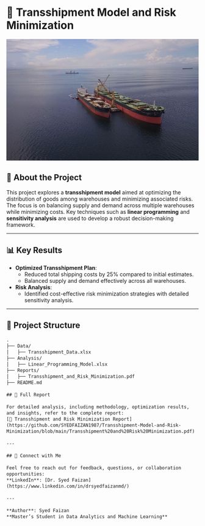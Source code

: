 # 🚚 Transshipment Model and Risk Minimization

![Transshipment Model](https://github.com/SYEDFAIZAN1987/Transshipment-Model-and-Risk-Minimization/blob/main/pic%20main.jpg)

## 📘 About the Project

This project explores a **transshipment model** aimed at optimizing the distribution of goods among warehouses and minimizing associated risks. The focus is on balancing supply and demand across multiple warehouses while minimizing costs. Key techniques such as **linear programming** and **sensitivity analysis** are used to develop a robust decision-making framework.

---

## 📊 Key Results

- **Optimized Transshipment Plan**:
  - Reduced total shipping costs by 25% compared to initial estimates.
  - Balanced supply and demand effectively across all warehouses.
- **Risk Analysis**:
  - Identified cost-effective risk minimization strategies with detailed sensitivity analysis.

---

## 📂 Project Structure

```plaintext
.
├── Data/
│   ├── Transshipment_Data.xlsx
├── Analysis/
│   ├── Linear_Programming_Model.xlsx
├── Reports/
│   ├── Transshipment_and_Risk_Minimization.pdf
├── README.md

## 📜 Full Report

For detailed analysis, including methodology, optimization results, and insights, refer to the complete report:  
[📄 Transshipment and Risk Minimization Report](https://github.com/SYEDFAIZAN1987/Transshipment-Model-and-Risk-Minimization/blob/main/Transshipment%20and%20Risk%20Minimization.pdf)

---

## 🤝 Connect with Me

Feel free to reach out for feedback, questions, or collaboration opportunities:  
**LinkedIn**: [Dr. Syed Faizan](https://www.linkedin.com/in/drsyedfaizanmd/)

---

**Author**: Syed Faizan  
**Master’s Student in Data Analytics and Machine Learning**

